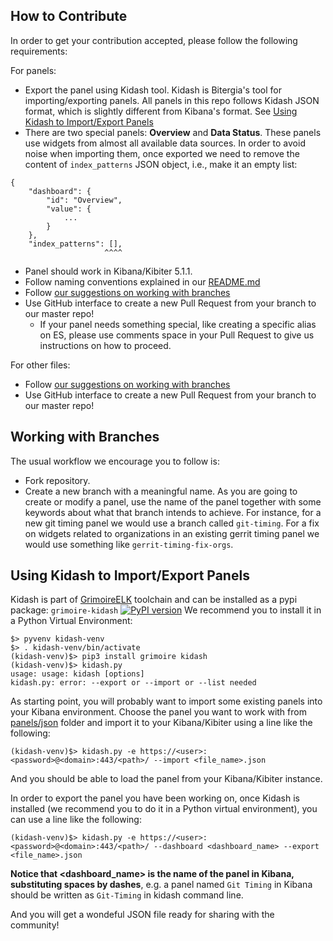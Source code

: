 How to Contribute
-----------------
In order to get your contribution accepted, please follow the following requirements:

For panels:
* Export the panel using Kidash tool. Kidash is Bitergia's tool for importing/exporting 
panels. All panels in this repo follows Kidash JSON format, which is slightly different
from Kibana's format. See [Using Kidash to Import/Export Panels](#using-kidash-to-importexport-panels)
* There are two special panels: **Overview** and **Data Status**. These panels use widgets from
almost all available data sources. In order to avoid noise when importing them, once exported
we need to remove the content of `index_patterns` JSON object, i.e., make it an empty list:

```
{
    "dashboard": {
        "id": "Overview",
        "value": {
            ...
        }
    },
    "index_patterns": [],
                     ^^^^
```


* Panel should work in Kibana/Kibiter 5.1.1.
* Follow naming conventions explained in our [README.md](README.md)
* Follow [our suggestions on working with branches](#working-with-branches)
* Use GitHub interface to create a new Pull Request from your branch to our master repo!
  * If your panel needs something special, like creating a specific alias on ES, please use comments space
  in your Pull Request to give us instructions on how to proceed.

For other files:
* Follow [our suggestions on working with branches](#working-with-branches)
* Use GitHub interface to create a new Pull Request from your branch to our master repo!

Working with Branches
---------------------
The usual workflow we encourage you to follow is:
* Fork repository.
* Create a new branch with a meaningful name. As you are going to create or modify a panel, use
the name of the panel together with some keywords about what that branch intends to achieve. For
instance, for a new git timing panel we would use a branch called `git-timing`. For a fix on
widgets related to organizations in an existing gerrit timing panel we would use something like
`gerrit-timing-fix-orgs`.


Using Kidash to Import/Export Panels
------------------------------------
Kidash is part of [GrimoireELK](https://github.com/grimoirelab/GrimoireELK) toolchain
and can be installed as a pypi package: `grimoire-kidash` [![PyPI version](https://badge.fury.io/py/grimoire-kidash.svg)](https://badge.fury.io/py/grimoire-kidash)
We recommend you to install it in a Python Virtual Environment:
```
$> pyvenv kidash-venv
$> . kidash-venv/bin/activate
(kidash-venv)$> pip3 install grimoire kidash
(kidash-venv)$> kidash.py
usage: usage: kidash [options]
kidash.py: error: --export or --import or --list needed
```

As starting point, you will probably want to import some existing panels into your
Kibana environment. Choose the panel you want to work with from [panels/json](json) 
folder and import it to your Kibana/Kibiter using a line like the following:
```
(kidash-venv)$> kidash.py -e https://<user>:<password>@<domain>:443/<path>/ --import <file_name>.json
```
And you should be able to load the panel from your Kibana/Kibiter instance.

In order to export the panel you have been working on, once Kidash is installed 
(we recommend you to do it in a Python virtual environment), you can use a line
like the following:
```
(kidash-venv)$> kidash.py -e https://<user>:<password>@<domain>:443/<path>/ --dashboard <dashboard_name> --export <file_name>.json
```
**Notice that <dashboard_name> is the name of the panel in Kibana, substituting spaces by dashes**, e.g. a panel
named `Git Timing` in Kibana should be written as `Git-Timing` in kidash command line.

And you will get a wondeful JSON file ready for sharing with the community!
